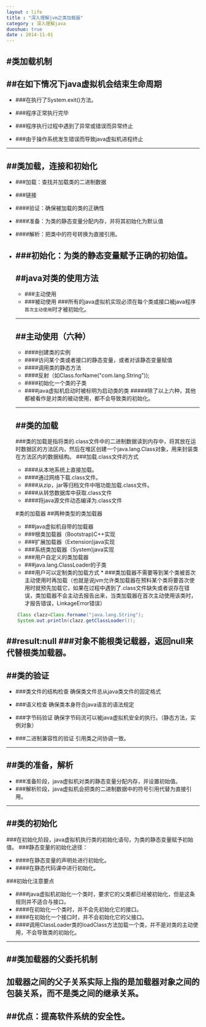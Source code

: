 ```yaml
---
layout : life
title : "深入理解jvm之类加载器"
category : 深入理解java
duoshuo: true
date : 2014-11-01
---
```


#类加载机制
-----
##在如下情况下java虚拟机会结束生命周期
-----

* ###在执行了System.exit()方法。

* ###程序正常执行完毕

* ###程序执行过程中遇到了异常或错误而异常终止

* ###由于操作系统发生错误而导致java虚拟机进程终止
-----

##类加载，连接和初始化
-----
* ###加载：查找并加载类的二进制数据

* ###链接

 * ####验证：确保被加载的类的正确性

 * ####准备：为类的静态变量分配内存，并将其初始化为默认值

 * ####解析：把类中的符号转换为直接引用。

* ###初始化：为类的静态变量赋予正确的初始值。
   ------
   ##java对类的使用方法
   ------
   * ###主动使用
   * ###被动使用
   ###所有的java虚拟机实现必须在每个类或接口被java程序`首次主动使用`时才被初始化。
   ------
   ##主动使用（六种）
   ----
   * ####创建类的实例
   * ####访问某个类或者接口的静态变量，或者对该静态变量赋值
   * ####调用类的静态方法
   * ####反射（如Class.forName("com.lang.String"));
   * ####初始化一个类的子类
   * ####java虚拟机启动时被标明为启动类的类
   #####除了以上六种，其他都被看作是对类的被动使用，都不会导致类的初始化。
   ----

   ##类的加载
   -----
   ###类的加载是指将类的.class文件中的二进制数据读到内存中，将其放在运时数据区的方法区内，然后在堆区创建一个java.lang.Class对象，用来封装类在方法区内的数据结构。
   ###加载.class文件的方式
   * ####从本地系统上直接加载。
   * ####通过网络下载.class文件。
   * ####从zip，jar等归档文件中哦功能加载.class文件。
   * ####从转悠数据库中获取.class文件
   * ####将java源文件动态编译为.class文件

   #类的加载器
    ##两种类型的类加载器
    * ###java虚拟机自带的加载器
     * ###根类加载器（Bootstrap)C++实现
     * ###扩展加载器（Extension)java实现
     * ###系统类加载器（System)java实现
    * ###用户自定义的类加载器        
     * ###java.lang.ClassLoader的子类
     * ###用户可以定制类的加载方式
	  * ###类加载器不需要等到某个类被首次主动使用时再加载（也就是说jvm允许类加载器在预料某个类将要首次使用时就预先加载它，如果在过程中遇到了.class文件缺失或者说存在错误，类加载器不会主动去报告出来，当类加载器在首次主动使用该类时，才报告错误，LinkageError错误）
```java
	Class clazz=Class.forname("java.lang.String");
	System.out.println(clazz.getClassLoader());
```
##result:null
###对象不能根类记载器，返回null来代替根类加载器。
-----
##类的验证
------
* ###类文件的结构检查
确保类文件总从java类文件的固定格式
* ###语义检查
确保类本身符合java语言的语法规定

* ###字节码验证
确保字节码流可以被java虚拟机安全的执行。（静态方法，实例对象）
* ###二进制兼容性的验证
引用类之间协调一致。
------
##类的准备，解析
----
* ###准备阶段，java虚拟机对类的静态变量分配内存，并设置初始值。
* ###解析阶段，java虚拟机会把类的二进制数据中的符号引用代替为直接引用。
----
##类的初始化
----
###在初始化阶段，java虚拟机执行类的初始化语句，为类的静态变量赋予初始值。
###静态变量的初始化途径：
* ####在静态变量的声明处进行初始化。
* ####在静态代码课中进行初始化。

###初始化注意要点
* ####java虚拟机初始化一个类时，要求它的父类都已经被初始化，但是这条规则并不适合与接口。
* ####在初始化一个类时，并不会先初始化它的接口。
* ####在初始化一个接口时，并不会初始化它的父接口。
* ####调用ClassLoader类的loadClass方法加载一个类，并不是对类的主动使用，不会导致类的初始化。
---
##类加载器的父委托机制
----
## 加载器之间的父子关系实际上指的是加载器对象之间的包装关系，而不是类之间的继承关系。
##优点：提高软件系统的安全性。
----
```
```
